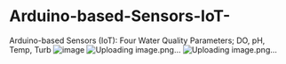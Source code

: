 # Arduino-based-Sensors-IoT-
Arduino-based Sensors (IoT): Four Water Quality Parameters; DO, pH, Temp, Turb
![image](https://github.com/user-attachments/assets/072a19c8-d0aa-4393-9e66-d665cc4a00ac)
![Uploading image.png…]()
![Uploading image.png…]()


